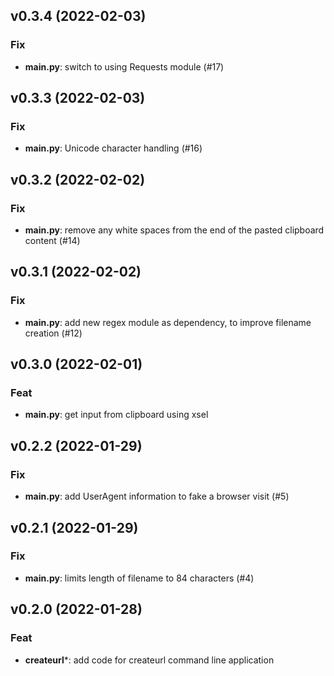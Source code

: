 ## v0.3.4 (2022-02-03)

### Fix

- **main.py**: switch to using Requests module (#17)

## v0.3.3 (2022-02-03)

### Fix

- **main.py**: Unicode character handling (#16)

## v0.3.2 (2022-02-02)

### Fix

- **main.py**: remove any white spaces from the end of the pasted clipboard content (#14)

## v0.3.1 (2022-02-02)

### Fix

- **main.py**: add new regex module as dependency, to improve filename creation (#12)

## v0.3.0 (2022-02-01)

### Feat

- **main.py**: get input from clipboard using xsel

## v0.2.2 (2022-01-29)

### Fix

- **main.py**: add UserAgent information to fake a browser visit (#5)

## v0.2.1 (2022-01-29)

### Fix

- **main.py**: limits length of filename to 84 characters (#4)

## v0.2.0 (2022-01-28)

### Feat

- **createurl***: add code for createurl command line application
